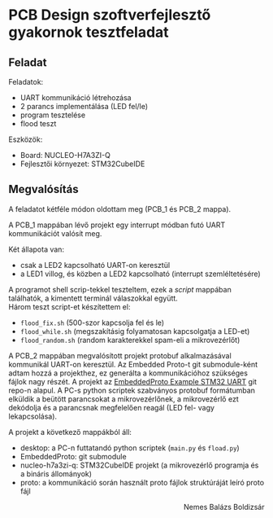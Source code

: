 # PCB Design szoftverfejlesztő gyakornok tesztfeladat

## Feladat

Feladatok:
- UART kommunikáció létrehozása
- 2 parancs implementálása (LED fel/le)
- program tesztelése
- flood teszt

Eszközök:
- Board: NUCLEO-H7A3ZI-Q
- Fejlesztői környezet: STM32CubeIDE


## Megvalósítás

A feladatot kétféle módon oldottam meg (PCB_1 és PCB_2 mappa).

A PCB_1 mappában lévő projekt egy interrupt módban futó UART kommunikációt valósít meg.

Két állapota van:
- csak a LED2 kapcsolható UART-on keresztül
- a LED1 villog, és közben a LED2 kapcsolható (interrupt szemléltetésére)

A programot shell scrip-tekkel teszteltem, ezek a *script* mappában találhatók, a kimentett terminál válaszokkal együtt.<br />
Három teszt script-et készítettem el:
- ```flood_fix.sh``` (500-szor kapcsolja fel és le)
- ```flood_while.sh``` (megszakításig folyamatosan kapcsolgatja a LED-et)
- ```flood_random.sh``` (random karakterekkel spam-eli a mikrovezérlőt)

A PCB_2 mappában megvalósított projekt protobuf alkalmazásával kommunikál UART-on keresztül.
Az Embedded Proto-t git submodule-ként adtam hozzá a projekthez, ez generálta a kommunikációhoz szükséges fájlok nagy részét. A projekt az [EmbeddedProto Example STM32 UART](https://github.com/Embedded-AMS/EmbeddedProto_Example_STM32_UART/blob/master/README.md) git repo-n alapul. A PC-s python scriptek szabványos protobuf formátumban elküldik a beütött parancsokat a mikrovezérlőnek, a mikrovezérlő ezt dekódolja és a parancsnak megfelelően reagál (LED fel- vagy lekapcsolása).

A projekt a következő mappákból áll:
- desktop: a PC-n futtatandó python scriptek (```main.py``` és ```fload.py```)
- EmbeddedProto: git submodule
- nucleo-h7a3zi-q: STM32CubeIDE projekt (a mikrovezérlő programja és a bináris állományok)
- proto: a kommunikáció során használt proto fájlok struktúráját leíró proto fájl

<p align="right">
Nemes Balázs Boldizsár
</p>
